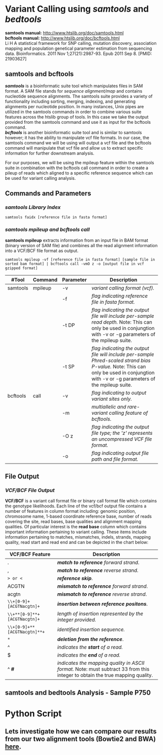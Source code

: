 # Variant Calling using *samtools* and *bedtools*  
**samtools manual:** http://www.htslib.org/doc/samtools.html  
**bcftools manual:** http://www.htslib.org/doc/bcftools.html  
Li H A statistical framework for SNP calling, mutation discovery, association mapping and population genetical parameter estimation from sequencing data. Bioinformatics. 2011 Nov 1;27(21):2987-93. Epub 2011 Sep 8. [PMID: 21903627] 

## samtools and bcftools
***samtools*** is a bioinformatic suite tool which manipulates files in SAM format. A SAM file stands for *sequence alignment/map* and contains nucleotide sequence alignments. The samtools suite provides a variety of functionality including sorting, merging, indexing, and generating alignments per nucleotide position. In many instances, Unix pipes are utilized in the samtools commands in order to combine various suite features across the htslib group of tools. In this case we take the output provided from the samtools command and use it as input for the bcftools command.  
***bcftools*** is another bioinformatic suite tool and is similar to samtools however; it has the ability to manipulate vcf file formats. In our case, the samtools command we will be using will output a vcf file and the bcftools command will manipulate that vcf file and allow us to extract specific information for further downstream analysis. 

For our purposes, we will be using the mpileup feature within the samtools suite in combination with the bcftools call command in order to create a pileup of reads which aligned to a specific reference sequence which can be used for variant calling analysis.  

## Commands and Parameters  
### ***samtools Library Index***
```
samtools faidx [reference file in fasta format]
``` 
### ***samtools mpileup and bcftools call***  
**samtools mpileup** extracts information from an input file in BAM format (binary version of SAM file) and combines all the read alignment information into a VCF/BCF file format as output.  
```
samtools mpileup -vf [reference file in fasta format] [sample file in sorted bam format] | bcftools call -vmO z -o [output file in vcf gzipped format]
```  
#Tool | Command | Parameter | Description  
----|---------|-----------|------------  
samtools | mpileup | -v | *variant calling format (vcf).*  
| | | -f | *flag indicating reference file in fasta format.*
| | | -t DP | *flag indicating the output file will include per-sample read depth.*  Note: This can only be used in conjungtion with -v or -g parameters of the mpileup suite.   
| | | -t SP | *flag indicating the output file will include per-sample Phred-scaled strand bias P-value.*  Note: This can only be used in conjungtion with -v or -g parameters of the mpileup suite.  
bcftools | call | -v | *flag indicating to output variant sites only.*
| | | -m | *multiallelic and rare-variant calling feature of bcftools.*  
| | | -O z | *flag indicating the output file type; the 'z' represents an uncompressed VCF file format.*   
| | |-o | *flag indicating output file path and file format.*  

## File Output
### *VCF/BCF File Output*
**VCF/BCF** is a variant call format file or binary call format file which contains the genotype likelihoods. Each line of the vcf/bcf output file contains a number of features in column format including: genomic position, chromosome name, 1-based coordinate reference base, number of reads covering the site, read bases, base qualities and alignment mapping qualities. Of particular interest is the **read base** column which contains important information pertaining to variant calling. These items include information pertaining to matches, mismatches, indels, strands, mapping quality, read start and read end and can be depicted in the chart below: 

VCF/BCF Feature | Description  
---------------|-------------  
. | ***match to reference*** *forward strand*.  
, | ***match to reference*** *reverse strand*.  
```> or <``` | ***reference skip***.  
ACGTN | ***mismatch to reference*** *forward strand*.  
acgtn | ***mismatch to reference*** *reverse strand*.  
```\\+[0-9]+[ACGTNacgtn]+``` | ***insertion between reference positons***.  
```\\+**[0-9]**+[ACGTNacgtn]+``` | *length of insertion represented by the integer provided.*   
```\\+[0-9]+**[ACGTNacgtn]**+``` | *identified insertion sequence.*  
`*` | ***deletion from the reference***.  
^ | *indicates the ***start*** of a read.*  
$ | *indicates the ***end*** of a read.*  
^ **#** | *indicates the mapping quality in ASCII format.*  Note: must subtract 33 from this integer to obtain the true mapping quality.  
## samtools and bedtools Analysis - Sample P750


# Python Script

## Lets investigate how we can compare our results from our two alignment tools (Bowtie2 and BWA) [here](https://github.com/rszymkiewicz/Comparison_of_Mappers/blob/master/11_Comparison.md).
